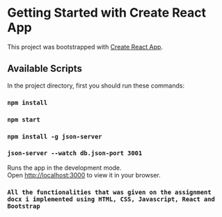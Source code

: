 # Getting Started with Create React App

This project was bootstrapped with [Create React App](https://github.com/facebook/create-react-app).

## Available Scripts

In the project directory, first you should run these commands:
### `npm install`

### `npm start`

### `npm install -g json-server`

### `json-server --watch db.json-port 3001`

Runs the app in the development mode.\
Open [http://localhost:3000](http://localhost:3000) to view it in your browser.

### `All the functionalities that was given on the assignment docx i implemented using HTML, CSS, Javascript, React and Bootstrap`